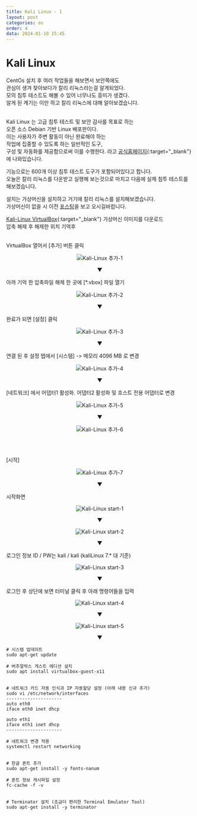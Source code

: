 ```yaml
---
title: Kali Linux - 1
layout: post
categories: os
order: 4
data: 2024-01-10 15:45
---
```


# Kali Linux

CentOs 설치 후 여러 작업들을 해보면서 보안쪽에도<br >
관심이 생겨 찾아보다가 칼리 리눅스라는걸 알게되었다.<br >
모의 침투 테스트도 해볼 수 있어 너무나도 흥미가 생겼다.<br >
알게 된 계기는 이만 하고 칼리 리눅스에 대해 알아보겠습니다.<br ><br >

Kali Linux 는 고급 침투 테스트 및 보안 감사를 목표로 하는<br >
오픈 소스 Debian 기반 Linux 배포판이다. <br >
이는 사용자가 주변 활동이 아닌 완료해야 하는<br >
작업에 집중할 수 있도록 하는 일반적인 도구, <br >
구성 및 자동화를 제공함으로써 이를 수행한다.
라고 [공식홈페이지](https://www.kali.org/docs/introduction/what-is-kali-linux/){:target="_blank"} 에 나와있습니다.

기능으로는 600개 이상 침투 테스트 도구가 포함되어있다고 합니다. <br >
오늘은 칼리 리눅스를 다운받고 실행해 보는것으로 마치고 다음에 실제 침투 테스트를 해보겠습니다. <br >

설치는 가상머신을 설치하고 거기에 칼리 리눅스를 설치해보겠습니다. <br >
가상머신이 없을 시 이전 [포스팅](/2024-01/VirtualBox-download)을 보고 오시길바랍니다.

[Kali-Linux VirtualBox](https://www.kali.org/get-kali/#kali-virtual-machines){:target="_blank"}
가상머신 이미지를 다운로드<br >
압축 해제 후 해제한 위치 기억후<br ><br >


VirtualBox 열어서 [추가] 버튼 클릭<br >
<p style="text-align: center;"><img src="/assets/img/os/kaliLinux/kaliLinux_1-1.jpg" alt="Kali-Linux 추가-1" /></p>

<p style="text-align: center;">▼</p>

아까 기억 한 압축파일 해제 한 곳에 [*.vbox] 파일 열기
<p style="text-align: center;"><img src="/assets/img/os/kaliLinux/kaliLinux_1-2.jpg" alt="Kali-Linux 추가-2" /></p>

<p style="text-align: center;">▼</p>

완료가 되면 [설정] 클릭
<p style="text-align: center;"><img src="/assets/img/os/kaliLinux/kaliLinux_1-3.jpg" alt="Kali-Linux 추가-3" /></p>

<p style="text-align: center;">▼</p>

연결 된 후 설정 탭에서 [시스템] -> 메모리 4096 MB 로 변경 <br >
<p style="text-align: center;"><img src="/assets/img/os/kaliLinux/kaliLinux_1-4.jpg" alt="Kali-Linux 추가-4" /></p>

<p style="text-align: center;">▼</p>

[네트워크] 에서 어댑터1 활성화. 어댑터2 활성화 및 호스트 전용 어댑터로 변경<br >
<p style="text-align: center;"><img src="/assets/img/os/kaliLinux/kaliLinux_1-5.jpg" alt="Kali-Linux 추가-5" /></p>

<p style="text-align: center;">▼</p>

<p style="text-align: center;"><img src="/assets/img/os/kaliLinux/kaliLinux_1-6.jpg" alt="Kali-Linux 추가-6" /></p>

<br ><br >

[시작]
<p style="text-align: center;"><img src="/assets/img/os/kaliLinux/kaliLinux_1-7.jpg" alt="Kali-Linux 추가-7" /></p>

<p style="text-align: center;">▼</p>

시작화면
<p style="text-align: center;"><img src="/assets/img/os/kaliLinux/kaliLinux-start-1.jpg" alt="Kali-Linux start-1" /></p>

<p style="text-align: center;">▼</p>

<p style="text-align: center;"><img src="/assets/img/os/kaliLinux/kaliLinux-start-2.jpg" alt="Kali-Linux start-2" /></p>

<p style="text-align: center;">▼</p>

로그인 정보 ID / PW는 kali / kali (kaliLinux 7.* 대 기준)
<p style="text-align: center;"><img src="/assets/img/os/kaliLinux/kaliLinux-start-3.jpg" alt="Kali-Linux start-3" /></p>

<p style="text-align: center;">▼</p>

로그인 후 상단에 보면 터미널 클릭 후 아래 명령어들을 입력
<p style="text-align: center;"><img src="/assets/img/os/kaliLinux/kaliLinux-start-4.jpg" alt="Kali-Linux start-4" /></p>

<p style="text-align: center;">▼</p>

<p style="text-align: center;"><img src="/assets/img/os/kaliLinux/kaliLinux-start-5.jpg" alt="Kali-Linux start-5" /></p>

<p style="text-align: center;">▼</p>


```
# 시스템 업데이트
sudo apt-get update

# 버추얼박스 게스트 에디션 설치
sudo apt install virtualbox-guest-x11


# 네트워크 카드 자동 인식과 IP 자동할당 설정 (아래 내용 신규 추가)
sudo vi /etc/network/interfaces
---------------------
auto eth0
iface eth0 inet dhcp

auto eth1
iface eth1 inet dhcp
---------------------

# 네트워크 변경 적용
systemctl restart networking


# 한글 폰트 추가
sudo apt-get install -y fonts-nanum

# 폰트 정보 캐시파일 설정
fc-cache -f -v


# Terminator 설치 (조금더 편리한 Terminal Emulator Tool)
sudo apt-get install -y terminator
```
    
